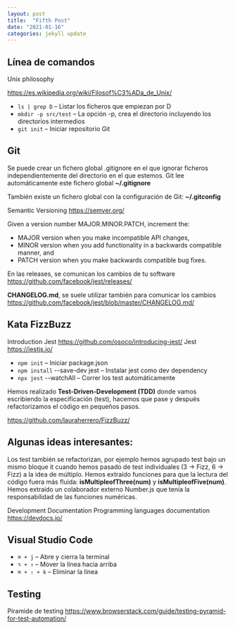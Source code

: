 ```yaml
---
layout: post
title:  "Fifth Post"
date: "2021-01-16"
categories: jekyll update
---
```


## Línea de comandos
Unix philosophy 

<https://es.wikipedia.org/wiki/Filosof%C3%ADa_de_Unix/>

- `ls | grep D` – Listar los ficheros que empiezan por D
- `mkdir -p src/test` – La opción -p, crea el directorio incluyendo los directorios intermedios
- `git init` – Iniciar repositorio Git

## Git
Se puede crear un fichero global .gitignore en el que ignorar ficheros independientemente del directorio en el que estemos. Git lee automáticamente este fichero global  __~/.gitignore__

También existe un fichero global con la configuración de Git: __~/.gitconfig__

Semantic Versioning
<https://semver.org/>

Given a version number MAJOR.MINOR.PATCH, increment the:
- MAJOR version when you make incompatible API changes,
- MINOR version when you add functionality in a backwards compatible manner, and
- PATCH version when you make backwards compatible bug fixes.

En las releases, se comunican los cambios de tu software <https://github.com/facebook/jest/releases/>

**CHANGELOG.md**, se suele utilizar también para comunicar los cambios <https://github.com/facebook/jest/blob/master/CHANGELOG.md/>

## Kata FizzBuzz
Introduction Jest <https://github.com/osoco/introducing-jest/>
Jest <https://jestjs.io/>

- `npm init` – Iniciar package.json
- `npm install` --save-dev jest – Instalar jest como dev dependency
- `npx jest` --watchAll – Correr los test automáticamente

Hemos realizado **Test-Driven-Development (TDD)** donde vamos escribiendo la especificación (test), hacemos que pase y después refactorizamos el código en pequeños pasos.

<https://github.com/lauraherrero/FizzBuzz/>


## Algunas ideas interesantes:
Los test también se refactorizan, por ejemplo hemos agrupado test bajo un mismo bloque it cuando hemos pasado de test individuales (3 -> Fizz, 6 -> Fizz) a la idea de múltiplo.
Hemos extraído funciones para que la lectura del código fuera más fluida: __isMultipleofThree(num)__ y __isMultipleofFive(num)__.
Hemos extraído un colaborador externo Number.js que tenía la responsabilidad de las funciones numéricas.


Development Documentation
Programming languages documentation <https://devdocs.io/>

## Visual Studio Code
- `⌘ + j` – Abre y cierra la terminal
- `⌥ + ↑` – Mover la línea hacia arriba
- `⌘ + ⇧ + k` – Eliminar la línea

## Testing
Piramide de testing <https://www.browserstack.com/guide/testing-pyramid-for-test-automation/>


